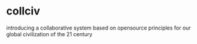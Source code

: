 collciv
=======

introducing a collaborative system based on opensource principles for our global civilization of the 21 century
